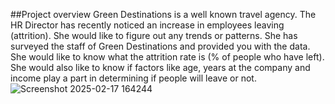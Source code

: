 ##Project overview
Green Destinations is a well known travel agency. The HR Director has recently noticed an increase in employees leaving (attrition). She would like to figure out any trends or patterns.
She has surveyed the staff of Green Destinations and provided you with the data.
She would like to know what the attrition rate is (% of people who have left).
She would also like to know if factors like age, years at the company and income play a part in determining if people will leave or not.
![Screenshot 2025-02-17 164244](https://github.com/user-attachments/assets/4fdc2b55-aa7a-4795-bc3f-1e128125e1cd)

